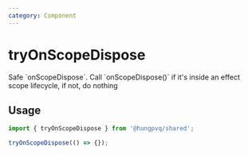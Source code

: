 ```yaml
---
category: Component
---
```


# tryOnScopeDispose

<FunctionInfo fn="tryOnScopeDispose" />
Safe `onScopeDispose`. Call `onScopeDispose()` if it's inside an effect scope lifecycle, if not, do nothing

## Usage

```js
import { tryOnScopeDispose } from '@hungpvq/shared';

tryOnScopeDispose(() => {});
```
